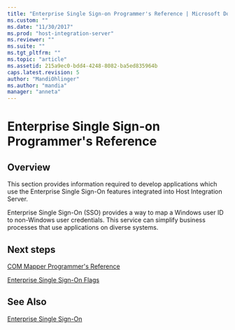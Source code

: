 ```yaml
---
title: "Enterprise Single Sign-on Programmer's Reference | Microsoft Docs"
ms.custom: ""
ms.date: "11/30/2017"
ms.prod: "host-integration-server"
ms.reviewer: ""
ms.suite: ""
ms.tgt_pltfrm: ""
ms.topic: "article"
ms.assetid: 215a9ec0-bdd4-4248-8082-ba5ed835964b
caps.latest.revision: 5
author: "MandiOhlinger"
ms.author: "mandia"
manager: "anneta"
---
```

# Enterprise Single Sign-on  Programmer's Reference

## Overview
This section provides information required to develop applications which use the Enterprise Single Sign-On features integrated into Host Integration Server.  
  
 Enterprise Single Sign-On (SSO) provides a way to map a Windows user ID to non-Windows user credentials. This service can simplify business processes that use applications on diverse systems.  
  
## Next steps 
 [COM Mapper Programmer's Reference](../esso/com-mapper-programmer-s-reference.md)  
  
 [Enterprise Single Sign-On Flags](../esso/enterprise-single-sign-on-flags.md)  
  
## See Also  
 [Enterprise Single Sign-On](../esso/enterprise-single-sign-on1.md)